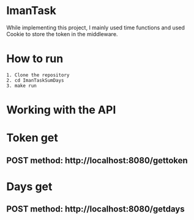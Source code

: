 # ImanTask
 While implementing this project, I mainly used time functions and used Cookie to store the token in the middleware.

 # How to run
    1. Clone the repository
    2. cd ImanTaskSumDays
    3. make run

# Working with the API

# Token get 
## POST method: http://localhost:8080/gettoken

# Days get
## POST method: http://localhost:8080/getdays